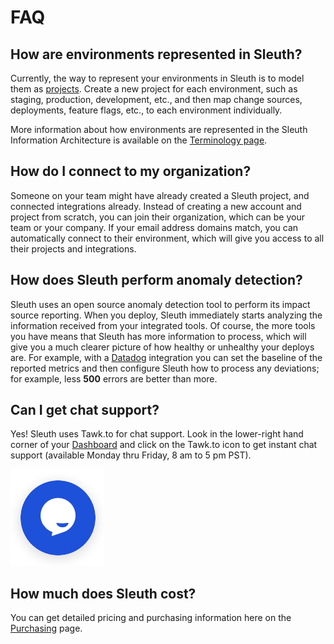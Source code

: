 # FAQ

## How are environments represented in Sleuth?

Currently, the way to represent your environments in Sleuth is to model them as [projects](../projects.md). Create a new project for each environment, such as staging, production, development, etc., and then map change sources, deployments, feature flags, etc., to each environment individually. 

More information about how environments are represented in the Sleuth Information Architecture is available on the [Terminology page](terminology.md#information-architecture-ia). 

## How do I connect to my organization? 

Someone on your team might have already created a Sleuth project, and connected integrations already. Instead of creating a new account and project from scratch, you can join their organization, which can be your team or your company. If your email address domains match, you can automatically connect to their environment, which will give you access to all their projects and integrations. 

## How does Sleuth perform anomaly detection? 

Sleuth uses an open source anomaly detection tool to perform its impact source reporting. When you deploy, Sleuth immediately starts analyzing the information received from your integrated tools. Of course, the more tools you have means that Sleuth has more information to process, which will give you a much clearer picture of how healthy or unhealthy your deploys are. For example, with a [Datadog](../integrations-1/impact-sources/metrics/datadog.md) integration you can set the baseline of the reported metrics and then configure Sleuth how to process any deviations; for example, less **500** errors are better than more. 

## Can I get chat support? 

Yes! Sleuth uses Tawk.to for chat support. Look in the lower-right hand corner of your [Dashboard](../dashboard/) and click on the Tawk.to icon to get instant chat support \(available Monday thru Friday, 8 am to 5 pm PST\).   

![Tawk.to chat widget on the Dashboard](../.gitbook/assets/tawk-to-icon.png)

## How much does Sleuth cost? 

You can get detailed pricing and purchasing information here on the [Purchasing](purchasing.md) page. 



